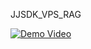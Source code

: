 JJSDK_VPS_RAG

[![Demo Video](https://img.youtube.com/vi/JlpbgchgMnw/1.jpg)](https://www.youtube.com/watch?v=JlpbgchgMnw)
